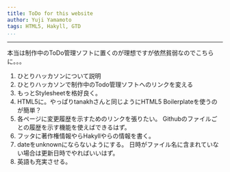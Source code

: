 ```yaml
---
title: ToDo for this website
author: Yuji Yamamoto
tags: HTML5, Hakyll, GTD
...
```

---

本当は制作中のToDo管理ソフトに置くのが理想ですが依然貧弱なのでこちらに。。。

1. ひとりハッカソンについて説明
1. ひとりハッカソンで制作中のTodo管理ソフトへのリンクを変える
1. もっとStylesheetを格好良く。
2. HTML5に。やっぱりtanakhさんと同じようにHTML5 Boilerplateを使うのが簡単？
3. 各ページに変更履歴を示すためのリンクを張りたい。
   Githubのファイルごとの履歴を示す機能を使えばできるはず。
4. フッタに著作権情報やらHakyllやらの情報を書く。
5. dateをunknownにならないようにする。
   日時がファイル名に含まれていない場合は更新日時でやればいいはず。
6. 英語も充実させる。

